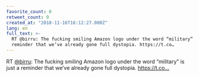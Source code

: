 ```yaml
---
favorite_count: 0
retweet_count: 0
created_at: "2018-11-16T16:12:27.000Z"
lang: en
full_text: >-
  RT @birru: The fucking smiling Amazon logo under the word “military” is just a
  reminder that we’ve already gone full dystopia. https://t.co…
---
```


RT [@birru](https://twitter.com/birru): The fucking smiling Amazon logo under
the word “military” is just a reminder that we’ve already gone full dystopia.
https://t.co…
